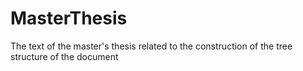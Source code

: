 # MasterThesis
The text of the master's thesis related to the construction of the tree structure of the document
